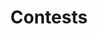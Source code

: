 ---
title: Contests
menu:
  sidebar:
    name: Contests
    identifier: contests
    weight: 300
---
